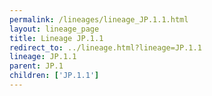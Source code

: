 ```yaml
---
permalink: /lineages/lineage_JP.1.1.html
layout: lineage_page
title: Lineage JP.1.1
redirect_to: ../lineage.html?lineage=JP.1.1
lineage: JP.1.1
parent: JP.1
children: ['JP.1.1']
---
```

